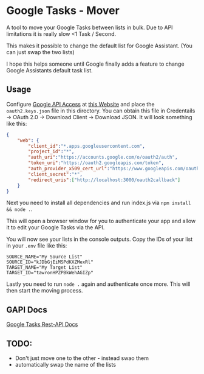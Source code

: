 # Google Tasks - Mover

A tool to move your Google Tasks between lists in bulk. Due to API limitations it is really slow <1 Task / Second.

This makes it possible to change the default list for Google Assistant. (You can just swap the two lists)

I hope this helps someone until Google finally adds a feature to change Google Assistants default task list. 

## Usage

Configure [Google API Access](https://console.cloud.google.com/apis/dashboard) at [this Website](https://console.cloud.google.com/apis/dashboard) and place the ``oauth2.keys.json`` file in this directory. You can obtain this file in Credentails -> OAuth 2.0 -> Download Client -> Download JSON. It will look something like this:
```json
{
    "web": {
        "client_id":"*.apps.googleusercontent.com",
        "project_id":"*",
        "auth_uri":"https://accounts.google.com/o/oauth2/auth",
        "token_uri":"https://oauth2.googleapis.com/token",
        "auth_provider_x509_cert_url":"https://www.googleapis.com/oauth2/v1/certs",
        "client_secret":"*",
        "redirect_uris":["http://localhost:3000/oauth2callback"]
    }
}
```

Next you need to install all dependencies and run index.js via ``npm install && node .``.

This will open a browser window for you to authenticate your app and allow it to edit your Google Tasks via the API.

You will now see your lists in the console outputs. Copy the IDs of your list in your ``.env`` file like this:
```
SOURCE_NAME="My Source List"
SOURCE_ID="kJDbGjEiMSPdKXZMexRl"
TARGET_NAME="My Target List"
TARGET_ID="tawronHPZPBkWehAGIZp"
```

Lastly you need to run ``node .`` again and authenticate once more. This will then start the moving process.

## GAPI Docs

[Google Tasks Rest-API Docs](https://developers.google.com/tasks/reference/rest)

## TODO:

- Don't just move one to the other - instead swao them
- automatically swap the name of the lists